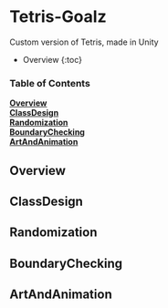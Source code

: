 # Tetris-Goalz
Custom version of Tetris, made in Unity
* Overview
{:toc}

### Table of Contents
**[Overview](#Overview)**<br>
**[ClassDesign](#ClassDesign)**<br>
**[Randomization](#Randomization)**<br>
**[BoundaryChecking](#BoundaryChecking)**<br>
**[ArtAndAnimation](#ArtAndAnimation)**<br>



## Overview
## ClassDesign
## Randomization
## BoundaryChecking 
## ArtAndAnimation
